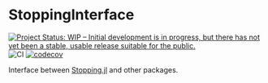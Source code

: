 # StoppingInterface

[![Project Status: WIP – Initial development is in progress, but there has not yet been a stable, usable release suitable for the public.](https://www.repostatus.org/badges/latest/wip.svg)](https://www.repostatus.org/#wip)
![CI](https://github.com/tmigot/StoppingInterface/workflows/CI/badge.svg?branch=main)
[![codecov](https://codecov.io/gh/tmigot/StoppingInterface/branch/main/graph/badge.svg)](https://codecov.io/gh/tmigot/StoppingInterface)

Interface between [Stopping.jl](https://github.com/vepiteski/Stopping.jl) and other packages.
